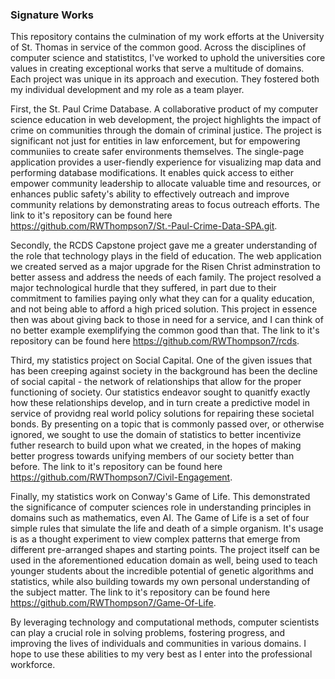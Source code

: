 ### Signature Works

<!--
**RWThompson7/RWThompson7** is a ✨ _special_ ✨ repository because its `README.md` (this file) appears on your GitHub profile.

Here are some ideas to get you started:

- 🔭 I’m currently working on ...
- 🌱 I’m currently learning ...
- 👯 I’m looking to collaborate on ...
- 🤔 I’m looking for help with ...
- 💬 Ask me about ...
- 📫 How to reach me: ...
- 😄 Pronouns: ...
- ⚡ Fun fact: ...
-->

This repository contains the culmination of my work efforts at the University of St. Thomas in service of the common good. Across the disciplines of computer science and statistitcs, I've worked to uphold the universities core values in creating exceptional works that serve a multitude of domains. Each project was unique in its approach and execution. They fostered both my individual development and my role as a team player. 

First, the St. Paul Crime Database. A collaborative product of my computer science education in web development, the project highlights the impact of crime on communities through the domain of criminal justice. The project is significant not just for entities in law enforcement, but for empowering communiies to create safer environments themselves. The single-page application provides a user-fiendly experience for visualizing map data and performing database modifications. It enables quick access to either empower community leadership to allocate valuable time and resources, or enhances public safety's ability to effectively outreach and improve community relations by demonstrating areas to focus outreach efforts. The link to it's repository can be found here https://github.com/RWThompson7/St.-Paul-Crime-Data-SPA.git. 

Secondly, the RCDS Capstone project gave me a greater understanding of the role that technology plays in the field of education. The web application we created served as a major upgrade for the Risen Christ adminstration to better assess and address the needs of each family. The project resolved a major technological hurdle that they suffered, in part due to their commitment to families paying only what they can for a quality education, and not being able to afford a high priced solution. This project in essence then was about giving back to those in need for a service, and I can think of no better example exemplifying the common good than that. The link to it's repository can be found here https://github.com/RWThompson7/rcds.

Third, my statistics project on Social Capital. One of the given issues that has been creeping against society in the background has been the decline of social capital - the network of relationships that allow for the proper functioning of society. Our statistics endeavor sought to quanitfy exactly how these relationships develop, and in turn create a predictive model in service of providng real world policy solutions for repairing these societal bonds. By presenting on a topic that is commonly passed over, or otherwise ignored, we sought to use the domain of statistics to better incentivize futher research to build upon what we created, in the hopes of making better progress towards unifying members of our society better than before. The link to it's repository can be found here https://github.com/RWThompson7/Civil-Engagement.

Finally, my statistics work on Conway's Game of Life. This demonstrated the significance of computer sciences role in understanding principles in domains such as mathematics, even AI. The Game of Life is a set of four simple rules that simulate the life and death of a simple organism. It's usage is as a thought experiment to view complex patterns that emerge from different pre-arranged shapes and starting points. The project itself can be used in the aforementioned education domain as well, being used to teach younger students about the incredible potential of genetic algorithms and statistics, while also building towards my own personal understanding of the subject matter. The link to it's repository can be found here https://github.com/RWThompson7/Game-Of-Life.

By leveraging technology and computational methods, computer scientists can play a crucial role in solving problems, fostering progress, and improving the lives of individuals and communities in various domains. I hope to use these abilities to my very best as I enter into the professional workforce.
